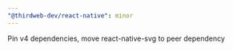 ```yaml
---
"@thirdweb-dev/react-native": minor
---
```


Pin v4 dependencies, move react-native-svg to peer dependency
